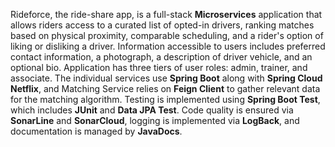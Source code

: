 Rideforce, the ride-share app, is a full-stack <strong>Microservices</strong> application that allows riders access to a curated list of opted-in drivers, ranking matches based on physical proximity, comparable scheduling, and a rider's option of liking or disliking a driver. Information accessible to users includes preferred contact information, a photograph, a description of driver vehicle, and an optional bio. Application has three tiers of user roles: admin, trainer, and associate. 
The individual services use <strong>Spring Boot</strong> along with <strong>Spring Cloud Netflix</strong>, and Matching Service relies on <strong>Feign Client</strong> to gather relevant data for the matching algorithm. Testing is implemented using <strong>Spring Boot Test</strong>, which includes <strong>JUnit</strong> and <strong>Data JPA Test</strong>. Code quality is ensured via <strong>SonarLine</strong> and <strong>SonarCloud</strong>, logging is implemented via <strong>LogBack</strong>, and documentation is managed by <strong>JavaDocs</strong>.
